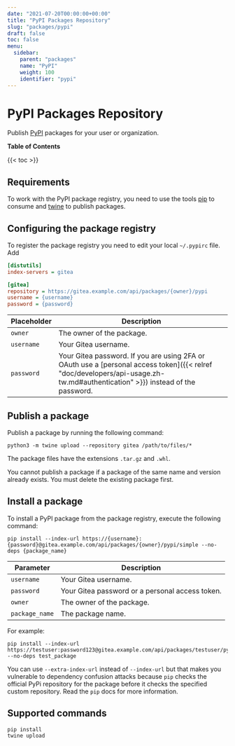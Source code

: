 ```yaml
---
date: "2021-07-20T00:00:00+00:00"
title: "PyPI Packages Repository"
slug: "packages/pypi"
draft: false
toc: false
menu:
  sidebar:
    parent: "packages"
    name: "PyPI"
    weight: 100
    identifier: "pypi"
---
```


# PyPI Packages Repository

Publish [PyPI](https://pypi.org/) packages for your user or organization.

**Table of Contents**

{{< toc >}}

## Requirements

To work with the PyPI package registry, you need to use the tools [pip](https://pypi.org/project/pip/) to consume and [twine](https://pypi.org/project/twine/) to publish packages.

## Configuring the package registry

To register the package registry you need to edit your local `~/.pypirc` file. Add

```ini
[distutils]
index-servers = gitea

[gitea]
repository = https://gitea.example.com/api/packages/{owner}/pypi
username = {username}
password = {password}
```

| Placeholder  | Description |
| ------------ | ----------- |
| `owner`      | The owner of the package. |
| `username`   | Your Gitea username. |
| `password`   | Your Gitea password. If you are using 2FA or OAuth use a [personal access token]({{< relref "doc/developers/api-usage.zh-tw.md#authentication" >}}) instead of the password. |

## Publish a package

Publish a package by running the following command:

```shell
python3 -m twine upload --repository gitea /path/to/files/*
```

The package files have the extensions `.tar.gz` and `.whl`.

You cannot publish a package if a package of the same name and version already exists. You must delete the existing package first.

## Install a package

To install a PyPI package from the package registry, execute the following command:

```shell
pip install --index-url https://{username}:{password}@gitea.example.com/api/packages/{owner}/pypi/simple --no-deps {package_name}
```

| Parameter         | Description |
| ----------------- | ----------- |
| `username`        | Your Gitea username. |
| `password`        | Your Gitea password or a personal access token. |
| `owner`           | The owner of the package. |
| `package_name`    | The package name. |

For example:

```shell
pip install --index-url https://testuser:password123@gitea.example.com/api/packages/testuser/pypi/simple --no-deps test_package
```

You can use `--extra-index-url` instead of `--index-url` but that makes you vulnerable to dependency confusion attacks because `pip` checks the official PyPi repository for the package before it checks the specified custom repository. Read the `pip` docs for more information.

## Supported commands

```
pip install
twine upload
```
